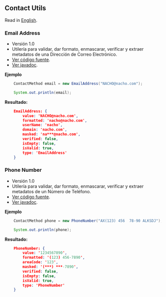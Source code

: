 ## Contact Utils

Read in [English](README.md#contact-utils).

### Email Address

* Versión 1.0
* Utilería para validar, dar formato, enmascarar, verificar y extraer metadatos de una Dirección de Correo Electrónico.
* [Ver código fuente](EmailAddress.java).
* [Ver javadoc](https://iasandoval.github.io/nacho-utils/com/ignaciosandoval/utils/contact/EmailAddress.html).


**Ejemplo**
```java
    ContactMethod email = new EmailAddress("NACHO@nacho.com");

    System.out.println(email);
```

**Resultado:**
```json
    EmailAddress: {
        value: 'NACHO@nacho.com',
        formatted: 'nacho@nacho.com',
        userName: 'nacho',
        domain: 'nacho.com',
        masked: 'na***@nacho.com',
        verified: false,
        isEmpty: false,
        isValid: true,
        type: 'EmailAddress'
    }
```

### Phone Number

* Versión 1.0
* Utilería para validar, dar formato, enmascarar, verificar y extraer metadatos de un Número de Teléfono.
* [Ver código fuente](PhoneNumber.java).
* [Ver javadoc](https://iasandoval.github.io/nacho-utils/com/ignaciosandoval/utils/contact/PhoneNumber.html).


**Ejemplo**
```java
    ContactMethod phone = new PhoneNumber("AX(123) 456  78-90 ALKSDJ");

    System.out.println(phone);
```

**Resultado:**
```json
    PhoneNumber: {
        value: '1234567890',
        formatted: '(123) 456-7890',
        areaCode: '123',
        masked: '(***) ***-7890',
        verified: false,
        isEmpty: false,
        isValid: true,
        type: 'PhoneNumber'
    }
```

